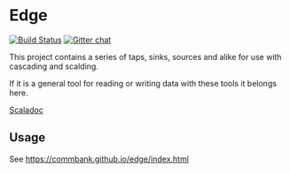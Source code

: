Edge
====

[![Build Status](https://travis-ci.org/CommBank/edge.svg?branch=master)](https://travis-ci.org/CommBank/edge)
[![Gitter chat](https://badges.gitter.im/CommBank.png)](https://gitter.im/CommBank)

This project contains a series of taps, sinks, sources and alike
for use with cascading and scalding.

If it is a general tool for reading or writing data with these tools it belongs here.

[Scaladoc](https://commbank.github.io/edge/latest/api/index.html)

Usage
-----

See https://commbank.github.io/edge/index.html
